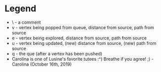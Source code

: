 # Legend

* \ - a comment
* v - vertex being popped from queue, distance from source, path from source
* e - vertex being explored, distance from source, path from source
* u - vertex being updated, (new) distance from source, (new) path from source
* q - the que (after a vertex has been pushed)
* Carolina is one of Lusine's favorite tutees :^) Breathe if you agree! ;) -Carolina (October 16th, 2019)
 
